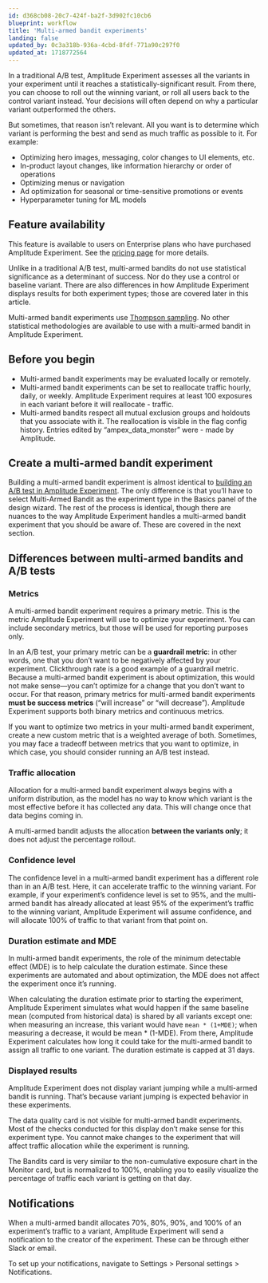 ```yaml
---
id: d368cb08-20c7-424f-ba2f-3d902fc10cb6
blueprint: workflow
title: 'Multi-armed bandit experiments'
landing: false
updated_by: 0c3a318b-936a-4cbd-8fdf-771a90c297f0
updated_at: 1718772564
---
```

In a traditional A/B test, Amplitude Experiment assesses all the variants in your experiment until it reaches a statistically-significant result. From there, you can choose to roll out the winning variant, or roll all users back to the control variant instead. Your decisions will often depend on why a particular variant outperformed the others.

But sometimes, that reason isn’t relevant. All you want is to determine which variant is performing the best and send as much traffic as possible to it. For example:

- Optimizing hero images, messaging, color changes to UI elements, etc.
- In-product layout changes, like information hierarchy or order of operations
- Optimizing menus or navigation
- Ad optimization for seasonal or time-sensitive promotions or events
- Hyperparameter tuning for ML models

## Feature availability

This feature is available to users on Enterprise plans who have purchased Amplitude Experiment. See the [pricing page](https://amplitude.com/pricing) for more details.

Unlike in a traditional A/B test, multi-armed bandits do not use statistical significance as a determinant of success. Nor do they use a control or baseline variant. There are also differences in how Amplitude Experiment displays results for both experiment types; those are covered later in this article.

Multi-armed bandit experiments use [Thompson sampling](https://en.wikipedia.org/wiki/Thompson_sampling). No other statistical methodologies are available to use with a multi-armed bandit in Amplitude Experiment.

## Before you begin

- Multi-armed bandit experiments may be evaluated locally or remotely.
- Multi-armed bandit experiments can be set to reallocate traffic hourly, daily, or weekly.
Amplitude Experiment requires at least 100 exposures in each variant before it will reallocate - traffic.
- Multi-armed bandits respect all mutual exclusion groups and holdouts that you associate with it.
The reallocation is visible in the flag config history. Entries edited by “ampex_data_monster” were - made by Amplitude.

## Create a multi-armed bandit experiment

Building a multi-armed bandit experiment is almost identical to [building an A/B test in Amplitude Experiment](/docs/experiment/overview). The only difference is that you’ll have to select Multi-Armed Bandit as the experiment type in the Basics panel of the design wizard. The rest of the process is identical, though there are nuances to the way Amplitude Experiment handles a multi-armed bandit experiment that you should be aware of. These are covered in the next section.

## Differences between multi-armed bandits and A/B tests

### Metrics

A multi-armed bandit experiment requires a primary metric. This is the metric Amplitude Experiment will use to optimize your experiment. You can include secondary metrics, but those will be used for reporting purposes only.

In an A/B test, your primary metric can be a **guardrail metric**: in other words, one that you don’t want to be negatively affected by your experiment. Clickthrough rate is a good example of a guardrail metric. Because a multi-armed bandit experiment is about optimization, this would not make sense—you can’t optimize for a change that you don’t want to occur. For that reason, primary metrics for multi-armed bandit experiments **must be success metrics** (“will increase” or “will decrease”). Amplitude Experiment supports both binary metrics and continuous metrics.

If you want to optimize two metrics in your multi-armed bandit experiment, create a new custom metric that is a weighted average of both. Sometimes, you may face a tradeoff between metrics that you want to optimize, in which case, you should consider running an A/B test instead.

### Traffic allocation

Allocation for a multi-armed bandit experiment always begins with a uniform distribution, as the model has no way to know which variant is the most effective before it has collected any data. This will change once that data begins coming in.

A multi-armed bandit adjusts the allocation **between the variants only**; it does not adjust the percentage rollout.

### Confidence level
The confidence level in a multi-armed bandit experiment has a different role than in an A/B test. Here, it can accelerate traffic to the winning variant. For example, if your experiment’s confidence level is set to 95%, and the multi-armed bandit has already allocated at least 95% of the experiment’s traffic to the winning variant, Amplitude Experiment will assume confidence, and will allocate 100% of traffic to that variant from that point on.

### Duration estimate and MDE

In multi-armed bandit experiments, the role of the minimum detectable effect (MDE) is to help calculate the duration estimate. Since these experiments are automated and about optimization, the MDE does not affect the experiment once it’s running.

When calculating the duration estimate prior to starting the experiment, Amplitude Experiment simulates what would happen if the same baseline mean (computed from historical data) is shared by all variants except one: when measuring an increase, this variant would have `mean * (1+MDE)`; when measuring a decrease, it would be mean * (1-MDE). From there, Amplitude Experiment calculates how long it could take for the multi-armed bandit to assign all traffic to one variant. The duration estimate is capped at 31 days.

### Displayed results

Amplitude Experiment does not display variant jumping while a multi-armed bandit is running. That’s because variant jumping is expected behavior in these experiments.

The data quality card is not visible for multi-armed bandit experiments. Most of the checks conducted for this display don’t make sense for this experiment type. You cannot make changes to the experiment that will affect traffic allocation while the experiment is running.

The Bandits card is very similar to the non-cumulative exposure chart in the Monitor card, but is normalized to 100%, enabling you to easily visualize the percentage of traffic each variant is getting on that day.

## Notifications
When a multi-armed bandit allocates 70%, 80%, 90%, and 100% of an experiment’s traffic to a variant, Amplitude Experiment will send a notification to the creator of the experiment. These can be through either Slack or email. 

To set up your notifications, navigate to Settings > Personal settings > Notifications.